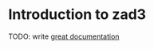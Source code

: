 # Introduction to zad3

TODO: write [great documentation](http://jacobian.org/writing/what-to-write/)
